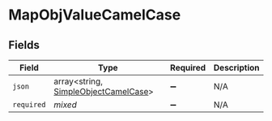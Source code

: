 # MapObjValueCamelCase


## Fields

| Field                                                                                | Type                                                                                 | Required                                                                             | Description                                                                          |
| ------------------------------------------------------------------------------------ | ------------------------------------------------------------------------------------ | ------------------------------------------------------------------------------------ | ------------------------------------------------------------------------------------ |
| `json`                                                                               | array<string, [SimpleObjectCamelCase](../../models/shared/SimpleObjectCamelCase.md)> | :heavy_minus_sign:                                                                   | N/A                                                                                  |
| `required`                                                                           | *mixed*                                                                              | :heavy_minus_sign:                                                                   | N/A                                                                                  |